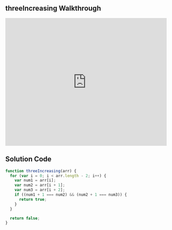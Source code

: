 ## threeIncreasing Walkthrough

<iframe src="https://player.vimeo.com/video/221328711" width="100%" height="400" frameborder="0" webkitallowfullscreen mozallowfullscreen allowfullscreen></iframe>

## Solution Code

```js
function threeIncreasing(arr) {
  for (var i = 0; i < arr.length - 2; i++) {
    var num1 = arr[i];
    var num2 = arr[i + 1];
    var num3 = arr[i + 2];
    if ((num1 + 1 === num2) && (num2 + 1 === num3)) {
      return true;
    }
  }

  return false;
}
```
